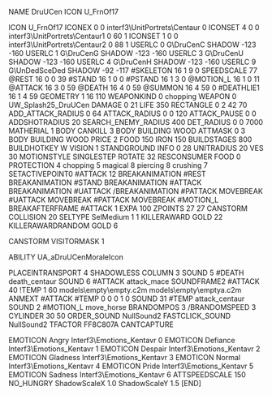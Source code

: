 NAME 			DruUCen
ICON 			U_FrnOf17

ICON 			U_FrnOf17
ICONEX 0 0 interf3\UnitPortrets\Centaur 0
ICONSET 4 0 0 interf3\UnitPortrets\Centaur1 0 60 1
ICONSET 1 0 0 interf3\UnitPortrets\Centaur2 0 88 1
USERLC 			0 G\DruCenC SHADOW -123 -160
USERLC 			1 G\DruCenG SHADOW -123 -160
USERLC 			3 G\DruCenU SHADOW -123 -160
USERLC 			4 G\DruCenH SHADOW -123 -160
USERLC 			9 G\UnDedSceDed SHADOW -92 -117
#SKELETON               16 1 9 0
SPEEDSCALE 77
@REST     		16 0 0 39 
#STAND    		16 1 0 0
#PSTAND   		16 1 3 0
@MOTION_L 		16 1 0 11
@ATTACK   		16 3 0 59
@DEATH    		16 4 0 59
@SUMMON			16 4 59 0
#DEATHLIE1 		16 1 4 59 
GEOMETRY 		1 16 110
WEAPONKIND 		0 chopping 
WEAPON 			0 UW_Splash25_DruUCen
DAMAGE   		0 21
LIFE     		350
RECTANGLE 		0 2 42 70
ADD_ATTACK_RADIUS 	0 64
ATTACK_RADIUS 		0 0 120
ATTACK_PAUSE 		0 0
ADDSHOTRADIUS 		20
SEARCH_ENEMY_RADIUS 	400
DET_RADIUS 		0 0 7000
MATHERIAL 		1 BODY
CANKILL 3 BODY BUILDING WOOD
ATTMASK 0 3 BODY BUILDING WOOD
PRICE 			2 FOOD 150 IRON 150
BUILDSTAGES 		800
BUILDHOTKEY		W
VISION 			1
STANDGROUND
INFO 			0 28
UNITRADIUS 		20
VES 			30
MOTIONSTYLE 		SINGLESTEP
ROTATE 			32
RESCONSUMER 		FOOD 0
PROTECTION 		4 chopping 5 magical 8 piercing 8 crushing 7
SETACTIVEPOINT0 	#ATTACK 12
BREAKANIMATION 		#REST
BREAKANIMATION 		#STAND
BREAKANIMATION          #ATTACK
BREAKANIMATION          #UATTACK 
/BREAKANIMATION          #PATTACK
MOVEBREAK               #UATTACK
MOVEBREAK               #PATTACK
MOVEBREAK 		#MOTION_L
BREAKAFTERFRAME 	#ATTACK 1
EXPA 			100
ZPOINTS 		27 27
CANSTORM
COLLISION 20
SELTYPE SelMedium 1 1
KILLERAWARD             GOLD 22
KILLERAWARDRANDOM       GOLD 6

CANSTORM
VISITORMASK 1

ABILITY UA_aDruUCenMoraleIcon

PLACEINTRANSPORT 4
SHADOWLESS
COLUMN 3
SOUND 5 #DEATH death_centaur
SOUND 6 #ATTACK attack_mace
SOUNDFRAME2 #ATTACK 40
!TEMP  1 60 models\empty\empty.c2m models\empty\emptya.c2m
ANMEXT #ATTACK #TEMP 0 0 0 1 0
SOUND 31 #TEMP attack_centaur
SOUND 2 #MOTION_L move_horse
BRANDOMPOS 3
/BRANDOMSPEED 3
CYLINDER 30 50
ORDER_SOUND NullSound2
FASTCLICK_SOUND NullSound2
TFACTOR FF8C807A
CANTCAPTURE

EMOTICON Angry Interf3\Emotions_Kentavr 0
EMOTICON Defiance Interf3\Emotions_Kentavr 1
EMOTICON Despair Interf3\Emotions_Kentavr 2
EMOTICON Gladness Interf3\Emotions_Kentavr 3
EMOTICON Normal Interf3\Emotions_Kentavr 4
EMOTICON Pride Interf3\Emotions_Kentavr 5
EMOTICON Sadness Interf3\Emotions_Kentavr 6
ATTSPEEDSCALE 150
NO_HUNGRY
ShadowScaleX 1.0
ShadowScaleY 1.5
[END]
